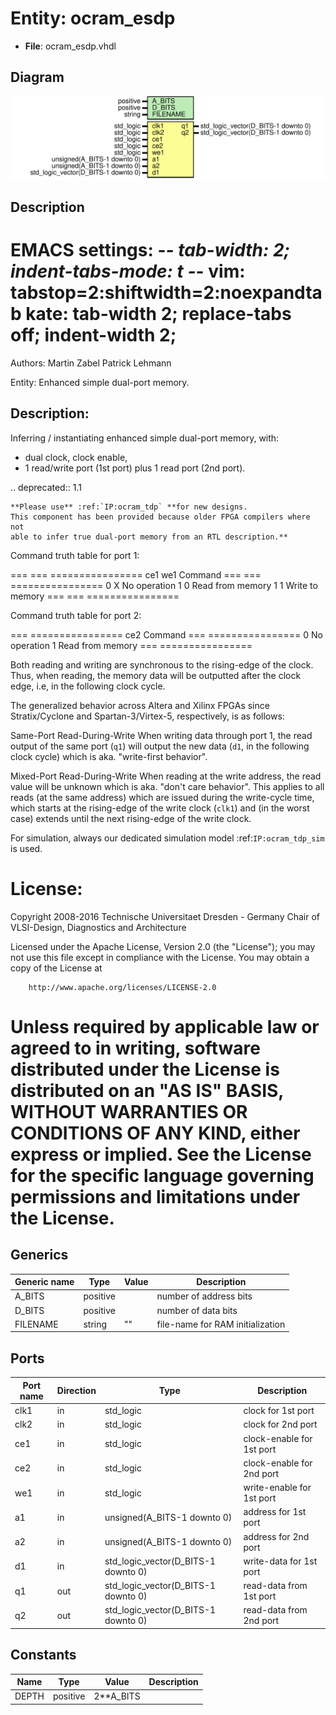 # Entity: ocram_esdp

- **File**: ocram_esdp.vhdl
## Diagram

![Diagram](ocram_esdp.svg "Diagram")
## Description

 EMACS settings: -*-  tab-width: 2; indent-tabs-mode: t -*-
 vim: tabstop=2:shiftwidth=2:noexpandtab
 kate: tab-width 2; replace-tabs off; indent-width 2;
 =============================================================================
 Authors:				 	Martin Zabel
									Patrick Lehmann

 Entity:				 	Enhanced simple dual-port memory.

 Description:
 -------------------------------------
 Inferring / instantiating enhanced simple dual-port memory, with:

 * dual clock, clock enable,
 * 1 read/write port (1st port) plus 1 read port (2nd port).

 .. deprecated:: 1.1

    **Please use** :ref:`IP:ocram_tdp` **for new designs.
    This component has been provided because older FPGA compilers where not
    able to infer true dual-port memory from an RTL description.**

 Command truth table for port 1:

 === === ================
 ce1 we1 Command
 === === ================
 0   X   No operation
 1   0   Read from memory
 1   1   Write to memory
 === === ================

 Command truth table for port 2:

 === ================
 ce2 Command
 === ================
 0   No operation
 1   Read from memory
 === ================

 Both reading and writing are synchronous to the rising-edge of the clock.
 Thus, when reading, the memory data will be outputted after the
 clock edge, i.e, in the following clock cycle.

 The generalized behavior across Altera and Xilinx FPGAs since
 Stratix/Cyclone and Spartan-3/Virtex-5, respectively, is as follows:

 Same-Port Read-During-Write
   When writing data through port 1, the read output of the same port
   (``q1``) will output the new data (``d1``, in the following clock cycle)
   which is aka. "write-first behavior".

 Mixed-Port Read-During-Write
   When reading at the write address, the read value will be unknown which is
   aka. "don't care behavior". This applies to all reads (at the same
   address) which are issued during the write-cycle time, which starts at the
   rising-edge of the write clock (``clk1``) and (in the worst case) extends
   until the next rising-edge of the write clock.

 For simulation, always our dedicated simulation model :ref:`IP:ocram_tdp_sim`
 is used.

 License:
 =============================================================================
 Copyright 2008-2016 Technische Universitaet Dresden - Germany
										 Chair of VLSI-Design, Diagnostics and Architecture

 Licensed under the Apache License, Version 2.0 (the "License");
 you may not use this file except in compliance with the License.
 You may obtain a copy of the License at

		http://www.apache.org/licenses/LICENSE-2.0

 Unless required by applicable law or agreed to in writing, software
 distributed under the License is distributed on an "AS IS" BASIS,
 WITHOUT WARRANTIES OR CONDITIONS OF ANY KIND, either express or implied.
 See the License for the specific language governing permissions and
 limitations under the License.
 =============================================================================
## Generics

| Generic name | Type     | Value | Description                       |
| ------------ | -------- | ----- | --------------------------------- |
| A_BITS       | positive |       |  number of address bits           |
| D_BITS       | positive |       |  number of data bits              |
| FILENAME     | string   | ""    |  file-name for RAM initialization |
## Ports

| Port name | Direction | Type                                | Description                |
| --------- | --------- | ----------------------------------- | -------------------------- |
| clk1      | in        | std_logic                           |  clock for 1st port        |
| clk2      | in        | std_logic                           |  clock for 2nd port        |
| ce1       | in        | std_logic                           |  clock-enable for 1st port |
| ce2       | in        | std_logic                           |  clock-enable for 2nd port |
| we1       | in        | std_logic                           |  write-enable for 1st port |
| a1        | in        | unsigned(A_BITS-1 downto 0)         |  address for 1st port      |
| a2        | in        | unsigned(A_BITS-1 downto 0)         |  address for 2nd port      |
| d1        | in        | std_logic_vector(D_BITS-1 downto 0) |  write-data for 1st port   |
| q1        | out       | std_logic_vector(D_BITS-1 downto 0) |  read-data from 1st port   |
| q2        | out       | std_logic_vector(D_BITS-1 downto 0) |  read-data from 2nd port   |
## Constants

| Name  | Type     | Value      | Description |
| ----- | -------- | ---------- | ----------- |
| DEPTH | positive |  2**A_BITS |             |
